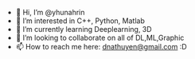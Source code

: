 - 👋 Hi, I’m @yhunahrin
- 👀 I’m interested in C++, Python, Matlab
- 🌱 I’m currently learning Deeplearning, 3D
- 💞️ I’m looking to collaborate on all of DL,ML,Graphic
- 📫 How to reach me here: dnathuyen@gmail.com :D

<!---
yhunahrin/yhunahrin is a ✨ special ✨ repository because its `README.md` (this file) appears on your GitHub profile.
You can click the Preview link to take a look at your changes.
--->

